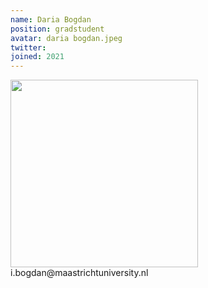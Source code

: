 ```yaml
---
name: Daria Bogdan
position: gradstudent
avatar: daria bogdan.jpeg
twitter: 
joined: 2021
---
```


<img width="300" src="{{site.baseurl}}/images/people/{{page.avatar}}" data-action="zoom">
i.bogdan@maastrichtuniversity.nl
